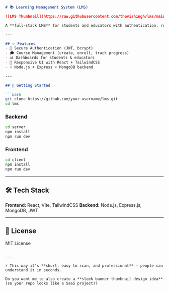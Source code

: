 ````markdown
# 📚 Learning Management System (LMS)

![LMS Thumbnail](https://raw.githubusercontent.com/thevishingh/lms/main/assets/dashboard.png)

A **full-stack LMS** for students and educators with authentication, role-based access, and course management.

---

## ✨ Features
- 🔐 Secure Authentication (JWT, bcrypt)
- 🎓 Course Management (create, enroll, track progress)
- 📊 Dashboards for students & educators
- 📱 Responsive UI with React + TailwindCSS
- ⚡ Node.js + Express + MongoDB backend

---

## 🚀 Getting Started

```bash
git clone https://github.com/your-username/lms.git
cd lms
````

### Backend

```bash
cd server
npm install
npm run dev
```

### Frontend

```bash
cd client
npm install
npm run dev
```

---

## 🛠️ Tech Stack

**Frontend:** React, Vite, TailwindCSS
**Backend:** Node.js, Express.js, MongoDB, JWT

---

## 📜 License

MIT License

```

---

⚡ This way it’s **short, easy to scan, and professional** — people can understand it in seconds.  

Do you want me to also create a **sleek banner thumbnail design idea** (so your repo looks like a SaaS project)?
```
